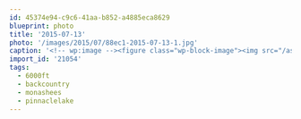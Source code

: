 ```yaml
---
id: 45374e94-c9c6-41aa-b852-a4885eca8629
blueprint: photo
title: '2015-07-13'
photo: '/images/2015/07/88ec1-2015-07-13-1.jpg'
caption: '<!-- wp:image --><figure class="wp-block-image"><img src="/assets/images/2015/07/88ec1-2015-07-13-1.jpg" /></figure><!-- /wp:image --><!-- wp:paragraph --><p>Alpine lakes are pretty magical places #pinnaclelake #monashees #backcountry #6000ft</p><!-- /wp:paragraph -->'
import_id: '21054'
tags:
  - 6000ft
  - backcountry
  - monashees
  - pinnaclelake
---
```

